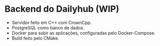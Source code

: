 # Backend do Dailyhub (WIP)
- Servidor feito em C++ com CrownCpp.
- PostgreSQL como banco de dados.
- Docker para subir as aplicações, configuradas pelo Docker-Compose.
- Build feito pelo CMake.

